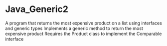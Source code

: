 # Java_Generic2
A program that returns the most expensive product on a list using interfaces and generic types
Implements a generic method to return the most expensive product
Requires the Product class to implement the Comparable interface
